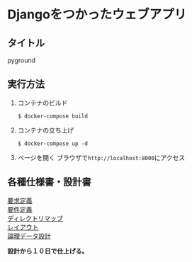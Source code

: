# Djangoをつかったウェブアプリ

## タイトル
pyground

## 実行方法
1. コンテナのビルド
    ```
    $ docker-compose build
    ```
2. コンテナの立ち上げ
    ```
    $ docker-compose up -d
    ```
3. ページを開く
    ブラウザで`http://localhost:8000`にアクセス

## 各種仕様書・設計書
[要求定義](./doc/sa.md)  
[要件定義](./doc/rd.md)  
[ディレクトリマップ](./doc/directory_map.md)  
[レイアウト](./doc/layout.pdf)  
[論理データ設計](./doc/)  

**設計から１０日で仕上げる。**